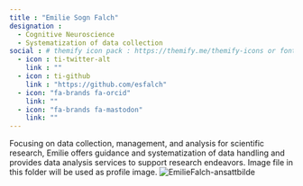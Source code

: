 ```yaml
---
title : "Emilie Sogn Falch"
designation : 
  - Cognitive Neuroscience
  - Systematization of data collection 
social : # themify icon pack : https://themify.me/themify-icons or fontawesome (https://fontawesome.com/icons)
  - icon : ti-twitter-alt
    link : ""
  - icon : ti-github 
    link : "https://github.com/esfalch"
  - icon: "fa-brands fa-orcid"
    link: ""
  - icon: "fa-brands fa-mastodon"
    link: ""
---
```


Focusing on data collection, management, and analysis for scientific research, Emilie offers guidance and systematization of data handling and provides data analysis services to support research endeavors.
Image file in this folder will be used as profile image.
![EmilieFalch-ansattbilde](https://github.com/capro-uio/capro-uio.github.io/assets/113888529/766a3b00-83ba-4177-bf4f-9b7ee04a93a8)
